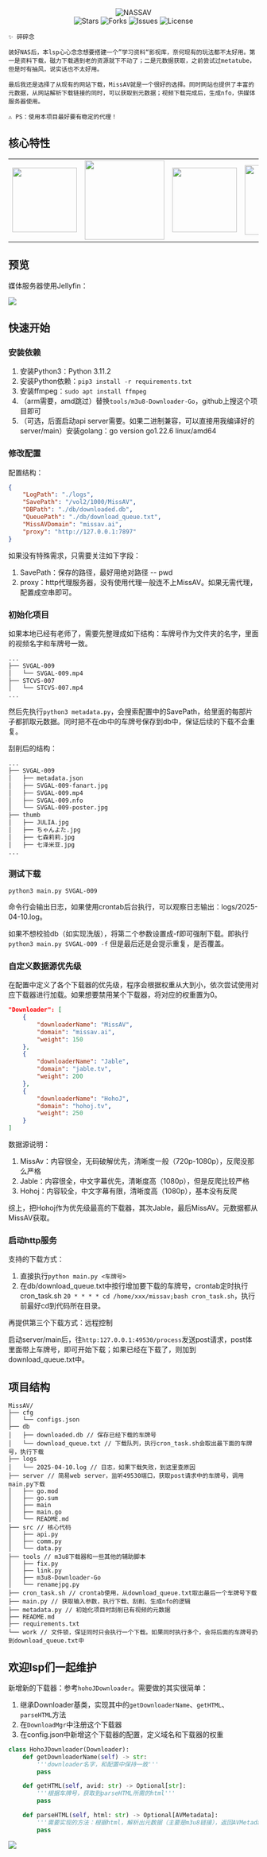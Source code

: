 <div align="center">
<img style="max-width:50%;" src="pic/logo.png" alt="NASSAV" />
<br>
  <!-- <img style="max-width:50%;" src="pic/subtitle.svg" alt="你的NAS伴侣~" /> -->
</div>

<div align="center">
  <img src="https://img.shields.io/github/stars/Satoing/NASSAV?style=for-the-badge&color=FF69B4" alt="Stars">
  <img src="https://img.shields.io/github/forks/Satoing/NASSAV?style=for-the-badge&color=FF69B4" alt="Forks">
  <img src="https://img.shields.io/github/issues/Satoing/NASSAV?style=for-the-badge&color=FF69B4" alt="Issues">
  <img src="https://img.shields.io/github/license/Satoing/NASSAV?style=for-the-badge&color=FF69B4" alt="License">
</div>

```
✨ 碎碎念

装好NAS后，本lsp心心念念想要搭建一个”学习资料“影视库，奈何现有的玩法都不太好用。第一是资料下载，磁力下载遇到老的资源就下不动了；二是元数据获取，之前尝试过metatube，但是时有抽风，说实话也不太好用。

最后我还是选择了从现有的网站下载，MissAV就是一个很好的选择。同时网站也提供了丰富的元数据，从网站解析下载链接的同时，可以获取到元数据；视频下载完成后，生成nfo，供媒体服务器使用。

⚠ PS：使用本项目最好要有稳定的代理！
```


## 核心特性

<table><tr>
  <td><img src="pic/feature1.svg" width="130"></td>
  <td><img src="pic/feature2.svg" width="160"></td>
  <td><img src="pic/feature3.svg" width="130"></td>
  <td><img src="pic/feature4.svg" width="140"></td>
</tr></table>

## 预览

媒体服务器使用Jellyfin：

![](pic/1.png)

## 快速开始

### 安装依赖
1. 安装Python3：Python 3.11.2
2. 安装Python依赖：`pip3 install -r requirements.txt`
3. 安装ffmpeg：`sudo apt install ffmpeg`
4. （arm需要，amd跳过）替换`tools/m3u8-Downloader-Go`，github上搜这个项目即可
5. （可选，后面启动api server需要。如果二进制兼容，可以直接用我编译好的server/main）安装golang：go version go1.22.6 linux/amd64

### 修改配置

配置结构：
```json
{
    "LogPath": "./logs",
    "SavePath": "/vol2/1000/MissAV",
    "DBPath": "./db/downloaded.db",
    "QueuePath": "./db/download_queue.txt",
    "MissAVDomain": "missav.ai",
    "proxy": "http://127.0.0.1:7897"
}
```
如果没有特殊需求，只需要关注如下字段：
1. SavePath：保存的路径，最好用绝对路径 -- pwd
2. proxy：http代理服务器，没有使用代理一般连不上MissAV。如果无需代理，配置成空串即可。

### 初始化项目

如果本地已经有老师了，需要先整理成如下结构：车牌号作为文件夹的名字，里面的视频名字和车牌号一致。

```bash
...
├── SVGAL-009
│   └── SVGAL-009.mp4
├── STCVS-007
│   └── STCVS-007.mp4
...
```
然后先执行`python3 metadata.py`，会搜索配置中的SavePath，给里面的每部片子都抓取元数据。同时把不在db中的车牌号保存到db中，保证后续的下载不会重复。

刮削后的结构：
```bash
...
├── SVGAL-009
│   ├── metadata.json
│   ├── SVGAL-009-fanart.jpg
│   ├── SVGAL-009.mp4
│   ├── SVGAL-009.nfo
│   └── SVGAL-009-poster.jpg
├── thumb
│   ├── JULIA.jpg
│   ├── ちゃんよた.jpg
│   ├── 七森莉莉.jpg
│   ├── 七泽米亚.jpg
...
```

### 测试下载

`python3 main.py SVGAL-009`

命令行会输出日志，如果使用crontab后台执行，可以观察日志输出：logs/2025-04-10.log。

如果不想校验db（如实现洗版），将第二个参数设置成-f即可强制下载。即执行 `python3 main.py SVGAL-009 -f`
但是最后还是会提示重复，是否覆盖。

### 自定义数据源优先级

在配置中定义了各个下载器的优先级，程序会根据权重从大到小，依次尝试使用对应下载器进行加载。如果想要禁用某个下载器，将对应的权重置为0。

```json
"Downloader": [
    {
        "downloaderName": "MissAV",
        "domain": "missav.ai",
        "weight": 150
    },
    {
        "downloaderName": "Jable",
        "domain": "jable.tv",
        "weight": 200
    },
    {
        "downloaderName": "HohoJ",
        "domain": "hohoj.tv",
        "weight": 250
    }
]
```

数据源说明：
1. MissAv：内容很全，无码破解优先，清晰度一般（720p-1080p），反爬没那么严格
2. Jable：内容很全，中文字幕优先，清晰度高（1080p），但是反爬比较严格
3. Hohoj：内容较全，中文字幕有限，清晰度高（1080p），基本没有反爬

综上，把Hohoj作为优先级最高的下载器，其次Jable，最后MissAV。元数据都从MissAV获取。

### 启动http服务

支持的下载方式：
1. 直接执行`python main.py <车牌号>`
2. 在db/download_queue.txt中按行增加要下载的车牌号，crontab定时执行cron_task.sh `20 * * * * cd /home/xxx/missav;bash cron_task.sh`，执行前最好cd到代码所在目录。

再提供第三个下载方式：远程控制

启动server/main后，往`http:127.0.0.1:49530/process`发送post请求，post体里面带上车牌号，即可开始下载；如果已经在下载了，则加到download_queue.txt中。

## 项目结构
```
MissAV/
├── cfg
│   └── configs.json
├── db
│   ├── downloaded.db // 保存已经下载的车牌号
│   └── download_queue.txt // 下载队列，执行cron_task.sh会取出最下面的车牌号，执行下载
├── logs
│   └── 2025-04-10.log // 日志，如果下载失败，到这里查原因
├── server // 简易web server，监听49530端口，获取post请求中的车牌号，调用main.py下载
│   ├── go.mod
│   ├── go.sum
│   ├── main
│   ├── main.go
│   └── README.md
├── src // 核心代码
│   ├── api.py
│   ├── comm.py
│   └── data.py
├── tools // m3u8下载器和一些其他的辅助脚本
│   ├── fix.py
│   ├── link.py
│   ├── m3u8-Downloader-Go
│   └── renamejpg.py
├── cron_task.sh // crontab使用，从download_queue.txt取出最后一个车牌号下载
├── main.py // 获取输入参数，执行下载、刮削、生成nfo的逻辑
├── metadata.py // 初始化项目时刮削已有视频的元数据
├── README.md
├── requirements.txt
└── work // 文件锁，保证同时只会执行一个下载。如果同时执行多个，会将后面的车牌号扔到download_queue.txt中
```

## 欢迎lsp们一起维护

新增新的下载器：参考`hohoJDownloader`。需要做的其实很简单：

1. 继承Downloader基类，实现其中的`getDownloaderName`、`getHTML`、`parseHTML`方法
2. 在`DownloadMgr`中注册这个下载器
3. 在config.json中新增这个下载器的配置，定义域名和下载器的权重

```python
class HohoJDownloader(Downloader):
    def getDownloaderName(self) -> str:
        '''downloader名字，和配置中保持一致'''
        pass

    def getHTML(self, avid: str) -> Optional[str]:
        '''根据车牌号，获取到parseHTML所需的html'''
        pass

    def parseHTML(self, html: str) -> Optional[AVMetadata]:
        '''需要实现的方法：根据html，解析出元数据（主要是m3u8链接），返回AVMetadata'''
        pass
```

![](pic/IMG_5150.JPG)